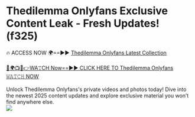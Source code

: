 # Thedilemma Onlyfans Exclusive Content Leak - Fresh Updates! (f325)

🔥 ACCESS NOW 🌍==►► <a href="https://tinyurl.com/kvy9nzfs" rel="nofollow">Thedilemma Onlyfans Latest Collection</a>
<br><br>
[🔴🌍📺📱👉WA𝚃CH Now==►► CLICK HERE TO Thedilemma Onlyfans 𝚆𝙰𝚃𝙲𝙷 NOW](https://tinyurl.com/kvy9nzfs)
<br><br>
Unlock Thedilemma Onlyfans's private videos and photos today! Dive into the newest 2025 content updates and explore exclusive material you won’t find anywhere else.
<br>
<a href="https://tinyurl.com/kvy9nzfs" rel="nofollow" data-target="animated-image.originalLink"><img src="https://camo.githubusercontent.com/8a4f000d20f83aca3bf7ec5f350d767afa0574a8a352519fd8cfa583a6f93a33/68747470733a2f2f692e696d6775722e636f6d2f644a486b345a712e676966" data-canonical-src="https://i.imgur.com/dJHk4Zq.gif" style="max-width: 100%; display: inline-block;" data-target="animated-image.originalImage"></a>
<br>
